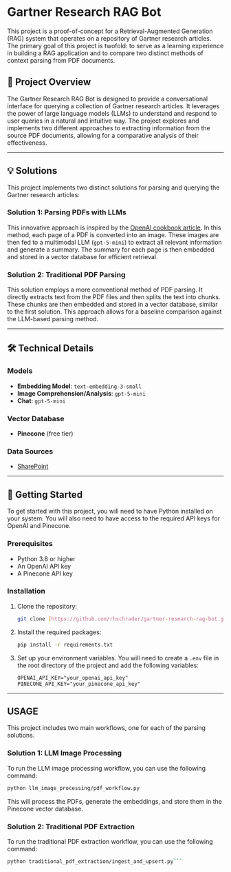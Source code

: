 # Gartner Research RAG Bot

This project is a proof-of-concept for a Retrieval-Augmented Generation (RAG) system that operates on a repository of Gartner research articles. The primary goal of this project is twofold: to serve as a learning experience in building a RAG application and to compare two distinct methods of context parsing from PDF documents.

## 📖 Project Overview

The Gartner Research RAG Bot is designed to provide a conversational interface for querying a collection of Gartner research articles. It leverages the power of large language models (LLMs) to understand and respond to user queries in a natural and intuitive way. The project explores and implements two different approaches to extracting information from the source PDF documents, allowing for a comparative analysis of their effectiveness.

***

## 💡 Solutions

This project implements two distinct solutions for parsing and querying the Gartner research articles:

### Solution 1: Parsing PDFs with LLMs

This innovative approach is inspired by the [OpenAI cookbook article](https://cookbook.openai.com/examples/parse_pdf_docs_for_rag). In this method, each page of a PDF is converted into an image. These images are then fed to a multimodal LLM (`gpt-5-mini`) to extract all relevant information and generate a summary. The summary for each page is then embedded and stored in a vector database for efficient retrieval.

### Solution 2: Traditional PDF Parsing

This solution employs a more conventional method of PDF parsing. It directly extracts text from the PDF files and then splits the text into chunks. These chunks are then embedded and stored in a vector database, similar to the first solution. This approach allows for a baseline comparison against the LLM-based parsing method.

***

## 🛠️ Technical Details

### Models

* **Embedding Model**: `text-embedding-3-small`
* **Image Comprehension/Analysis**: `gpt-5-mini`
* **Chat**: `gpt-5-mini`

### Vector Database

* **Pinecone** (free tier)

### Data Sources

* [SharePoint](https://wwt.sharepoint.com/:f:/r/sites/SolutionServices/Templates%20Repository/Gartner%20Repository/2025%20Gartner%20Repository?csf=1&web=1&e=eL9roQ)

***

## 🚀 Getting Started

To get started with this project, you will need to have Python installed on your system. You will also need to have access to the required API keys for OpenAI and Pinecone.

### Prerequisites

* Python 3.8 or higher
* An OpenAI API key
* A Pinecone API key

### Installation

1.  Clone the repository:

    ```bash
    git clone [https://github.com/rhschrader/gartner-research-rag-bot.git](https://github.com/rhschrader/gartner-research-rag-bot.git)
    ```

2.  Install the required packages:

    ```bash
    pip install -r requirements.txt
    ```

3.  Set up your environment variables. You will need to create a `.env` file in the root directory of the project and add the following variables:

    ```
    OPENAI_API_KEY="your_openai_api_key"
    PINECONE_API_KEY="your_pinecone_api_key"
    ```

***

## USAGE

This project includes two main workflows, one for each of the parsing solutions.

### Solution 1: LLM Image Processing

To run the LLM image processing workflow, you can use the following command:

```bash
python llm_image_processing/pdf_workflow.py
```
This will process the PDFs, generate the embeddings, and store them in the Pinecone vector database.

### Solution 2: Traditional PDF Extraction
To run the traditional PDF extraction workflow, you can use the following command:
```bash
python traditional_pdf_extraction/ingest_and_upsert.py```